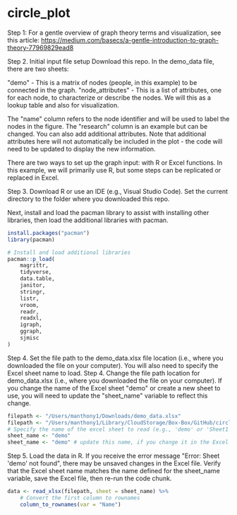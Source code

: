 # circle_plot

Step 1: For a gentle overview of graph theory terms and visualization, see this article: https://medium.com/basecs/a-gentle-introduction-to-graph-theory-77969829ead8

Step 2. Initial input file setup
Download this repo. In the demo_data file, there are two sheets:

"demo" - This is a matrix of nodes (people, in this example) to be connected in the graph.
"node_attributes" - This is a list of attributes, one for each node, to characterize or describe the nodes. We will this as a lookup table and also for visualization.

The "name" column refers to the node identifier and will be used to label the nodes in the figure. The "research" column is an example but can be changed. You can also add additional attributes. Note that additional attributes here will not automatically be included in the plot - the code will need to be updated to display the new information.

There are two ways to set up the graph input: with R or Excel functions. In this example, we will primarily use R, but some steps can be replicated or replaced in Excel.

Step 3. Download R or use an IDE (e.g., Visual Studio Code). Set the current directory to the folder where you downloaded this repo.

Next, install and load the pacman library to assist with installing other libraries, then load the additional libraries with pacman.

```r
install.packages("pacman")
library(pacman)

# Install and load additional libraries
pacman::p_load(
    magrittr,
    tidyverse,
    data.table,
    janitor,
    stringr,
    listr,
    vroom,
    readr,
    readxl,
    igraph,
    ggraph,
    sjmisc
)
```

Step 4. Set the file path to the demo_data.xlsx file location (i.e., where you downloaded the file on your computer). You will also need to specify the Excel sheet name to load.
Step 4. Change the file path location for demo_data.xlsx (i.e., where you downloaded the file on your computer). If you change the name of the Excel sheet "demo" or create a new sheet to use, you will need to update the "sheet_name" variable to reflect this change.

```r
filepath <- "/Users/manthony1/Downloads/demo_data.xlsx"
filepath <- "/Users/manthony1/Library/CloudStorage/Box-Box/GitHub/circle_plot/demo_data.xlsx"
# Specify the name of the excel sheet to read (e.g., 'demo' or 'Sheet1'). The sheet name must be enclosed in quotations. In this example, the first sheet is named "demo".
sheet_name <- "demo"
sheet_name <- "demo" # update this name, if you change it in the Excel file
```

Step 5. Load the data in R.
If you receive the error message "Error: Sheet 'demo' not found", there may be unsaved changes in the Excel file. Verify that the Excel sheet name matches the name defined for the sheet_name variable, save the Excel file, then re-run the code chunk.

```r
data <- read_xlsx(filepath, sheet = sheet_name) %>%
    # Convert the first column to rownames
    column_to_rownames(var = "Name")
```

